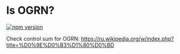 # Is OGRN?

[![npm version](https://img.shields.io/npm/v/is-ogrn.svg?style=flat)](https://www.npmjs.com/package/is-ogrn)

Check control sum for OGRN: https://ru.wikipedia.org/w/index.php?title=%D0%9E%D0%B3%D1%80%D0%BD
